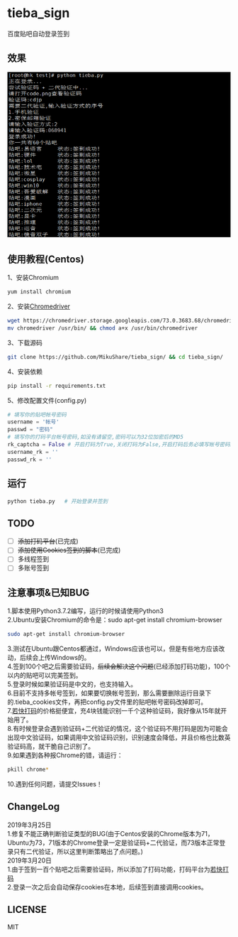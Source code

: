 # tieba_sign
百度贴吧自动登录签到
## 效果
![效果](./view.png)

## 使用教程(Centos)
1、安装Chromium<br>
``` sh
yum install chromium
```
2、安装[Chromedriver](https://chromedriver.storage.googleapis.com/index.html?path=73.0.3683.68/)<br>
``` sh
wget https://chromedriver.storage.googleapis.com/73.0.3683.68/chromedriver_linux64.zip && unzip chromedriver_linux64.zip
mv chromedriver /usr/bin/ && chmod a+x /usr/bin/chromedriver
```
3、下载源码
``` sh
git clone https://github.com/MikuShare/tieba_sign/ && cd tieba_sign/
```
4、安装依赖
``` sh
pip install -r requirements.txt
```
5、修改配置文件(config.py)
``` python
# 填写你的贴吧帐号密码
username = '帐号'
passwd = "密码"
# 填写你的打码平台帐号密码,如没有请留空,密码可以为32位加密后的MD5
rk_captcha = False # 开启打码为True,关闭打码为False,开启打码后务必填写帐号密码。
username_rk = ''
passwd_rk = ''
```
## 运行
``` sh
python tieba.py   # 开始登录并签到
```

## TODO
- [ ] ~~添加打码平台~~(已完成)
- [ ] ~~添加使用Cookies签到的脚本~~(已完成)
- [ ] 多线程签到
- [ ] 多账号签到
## 注意事项&已知BUG
1.脚本使用Python3.7.2编写，运行的时候请使用Python3<br>
2.Ubuntu安装Chromium的命令是：sudo apt-get install chromium-browser
``` sh
sudo apt-get install chromium-browser
```
3.测试在Ubuntu跟Centos都通过，Windows应该也可以，但是有些地方应该改动，后续会上传Windows的。<br>
4.签到100个吧之后需要验证码，~~后续会解决这个问题~~(已经添加打码功能)，100个以内的贴吧可以完美签到。<br>
5.登录时候如果验证码是中文的，也支持输入。<br>
6.目前不支持多帐号签到，如果要切换帐号签到，那么需要删除运行目录下的.tieba_cookies文件，再把config.py文件里的贴吧帐号密码改掉即可。<br>
7.[若快打码](https://www.ruokuai.com/)的价格挺便宜，充4块钱能识别一千个这种验证码，我好像从15年就开始用了。<br>
8.有时候登录会遇到验证码+二代验证的情况，这个验证码不用打码是因为可能会出现中文验证码，如果调用中文验证码识别，识别速度会降低，并且价格也比数英验证码高，就干脆自己识别了。<br>
9.如果遇到各种报Chrome的错，请运行：
``` sh
pkill chrome*
```
10.遇到任何问题，请提交Issues！<br>
## ChangeLog
2019年3月25日<br>
1.修复不能正确判断验证类型的BUG(由于Centos安装的Chrome版本为71，Ubuntu为73，71版本的Chrome登录一定是验证码+二代验证，而73版本正常登录只有二代验证，所以这里判断策略出了点问题。)<br>
2019年3月20日<br>
1.由于签到一百个贴吧之后需要验证码，所以添加了打码功能，打码平台为[若快打码](https://www.ruokuai.com/)<br>
2.登录一次之后会自动保存cookies在本地，后续签到直接调用cookies。
## LICENSE
MIT
